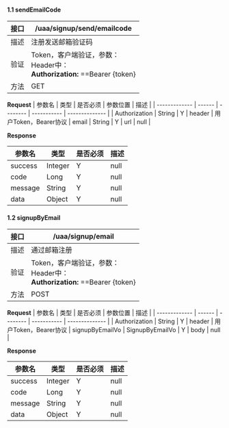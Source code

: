 #### 1.1 sendEmailCode

| 接口 | /uaa/signup/send/emailcode                                         |
| ---- | ------------------------------------------------------------ |
| 描述 | 注册发送邮箱验证码                                                 |
| 验证 | Token，客户端验证，参数：<br />Header中：<br />**Authorization:** ==Bearer {token} |
| 方法 | GET                                                         |

**Request**
| 参数名        | 类型   | 是否必须 | 参数位置    | 描述           |
| ------------- | ------ | -------- | ----------- | -------------- |
| Authorization | String  | Y        | header     | 用户Token，Bearer协议 
| email | String | Y        | url      | null |


**Response**


| 参数名         | 类型       | 是否必须 | 描述                        |
| -------------- | ---------- | -------- | --------------------------- |
| success           | Integer | Y        | null                    |
| code           | Long | Y        | null                    |
| message           | String | Y        | null                    |
| data           | Object | Y        | null                    |


#### 1.2 signupByEmail

| 接口 | /uaa/signup/email                                         |
| ---- | ------------------------------------------------------------ |
| 描述 | 通过邮箱注册                                                 |
| 验证 | Token，客户端验证，参数：<br />Header中：<br />**Authorization:** ==Bearer {token} |
| 方法 | POST                                                         |

**Request**
| 参数名        | 类型   | 是否必须 | 参数位置    | 描述           |
| ------------- | ------ | -------- | ----------- | -------------- |
| Authorization | String  | Y        | header     | 用户Token，Bearer协议 
| signupByEmailVo | SignupByEmailVo | Y        | body      | null |


**Response**


| 参数名         | 类型       | 是否必须 | 描述                        |
| -------------- | ---------- | -------- | --------------------------- |
| success           | Integer | Y        | null                    |
| code           | Long | Y        | null                    |
| message           | String | Y        | null                    |
| data           | Object | Y        | null                    |



